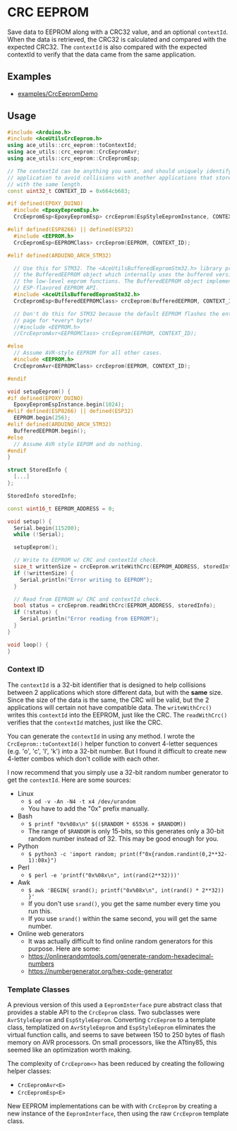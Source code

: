 # CRC EEPROM

Save data to EEPROM along with a CRC32 value, and an optional `contextId`. When
the data is retrieved, the CRC32 is calculated and compared with the expected
CRC32. The `contextId` is also compared with the expected contextId to verify
that the data came from the same application.

## Examples

* [examples/CrcEepromDemo](../../examples/CrcEepromDemo)

## Usage

```C++
#include <Arduino.h>
#include <AceUtilsCrcEeprom.h>
using ace_utils::crc_eeprom::toContextId;
using ace_utils::crc_eeprom::CrcEepromAvr;
using ace_utils::crc_eeprom::CrcEepromEsp;

// The contextId can be anything you want, and should uniquely identify the
// application to avoid collisions with another applications that store data
// with the same length.
const uint32_t CONTEXT_ID = 0x664cb683;

#if defined(EPOXY_DUINO)
  #include <EpoxyEepromEsp.h>
  CrcEepromEsp<EpoxyEepromEsp> crcEeprom(EspStyleEepromInstance, CONTEXT_ID);

#elif defined(ESP8266) || defined(ESP32)
  #include <EEPROM.h>
  CrcEepromEsp<EEPROMClass> crcEeprom(EEPROM, CONTEXT_ID);

#elif defined(ARDUINO_ARCH_STM32)

  // Use this for STM32. The <AceUtilsBufferedEepromStm32.h> library provides
  // the BufferedEEPROM object which internally uses the buffered versions of
  // the low-level eeprom functions. The BufferedEEPROM object implements the
  // ESP-flavored EEPROM API.
  #include <AceUtilsBufferedEepromStm32.h>
  CrcEepromEsp<BufferedEEPROMClass> crcEeprom(BufferedEEPROM, CONTEXT_ID);

  // Don't do this for STM32 because the default EEPROM flashes the entire
  // page for *every* byte!
  //#include <EEPROM.h>
  //CrcEepromAvr<EEPROMClass> crcEeprom(EEPROM, CONTEXT_ID);

#else
  // Assume AVR-style EEPROM for all other cases.
  #include <EEPROM.h>
  CrcEepromAvr<EEPROMClass> crcEeprom(EEPROM, CONTEXT_ID);

#endif

void setupEeprom() {
#if defined(EPOXY_DUINO)
  EpoxyEepromEspInstance.begin(1024);
#elif defined(ESP8266) || defined(ESP32)
  EEPROM.begin(256);
#elif defined(ARDUINO_ARCH_STM32)
  BufferedEEPROM.begin();
#else
  // Assume AVR style EEPOM and do nothing.
#endif
}

struct StoredInfo {
  [...]
};

StoredInfo storedInfo;

const uint16_t EEPROM_ADDRESS = 0;

void setup() {
  Serial.begin(115200);
  while (!Serial);

  setupEeprom();

  // Write to EEPROM w/ CRC and contextId check.
  size_t writtenSize = crcEeprom.writeWithCrc(EEPROM_ADDRESS, storedInfo);
  if (!writtenSize) {
    Serial.println("Error writing to EEPROM");
  }

  // Read from EEPROM w/ CRC and contextId check.
  bool status = crcEeprom.readWithCrc(EEPROM_ADDRESS, storedInfo);
  if (!status) {
    Serial.println("Error reading from EEPROM");
  }
}

void loop() {
}
```

### Context ID

The `contextId` is a 32-bit identifier that is designed to help collisions
between 2 applications which store different data, but with the **same** size.
Since the size of the data is the same, the CRC will be valid, but the 2
applications will certain not have compatible data. The `writeWithCrc()` writes
this `contextId` into the EEPROM, just like the CRC. The `readWithCrc()`
verifies that the `contextId` matches, just like the CRC.

You can generate the `contextId` in using any method. I wrote the
`CrcEeprom::toContextId()` helper function to convert 4-letter sequences (e.g.
'o', 'c', 'l', 'k') into a 32-bit number. But I found it difficult to create new
4-letter combos which don't collide with each other.

I now recommend that you simply use a 32-bit random number generator to get
the `contextId`. Here are some sources:

* Linux
    * `$ od -v -An -N4 -t x4 /dev/urandom`
    * You have to add the "0x" prefix manually.
* Bash
    * `$ printf "0x%08x\n" $(($RANDOM * 65536 + $RANDOM))`
    * The range of `$RANDOM` is only 15-bits, so this generates only a 30-bit
      random number instead of 32. This may be good enough for you.
* Python
    * `$ python3 -c 'import random; print(f"0x{random.randint(0,2**32-1):08x}")`
* Perl
    * `$ perl -e 'printf("0x%08x\n", int(rand(2**32)))'`
* Awk
    * `$ awk 'BEGIN{ srand(); printf("0x%08x\n", int(rand() * 2**32)) }'`
    * If you don't use `srand()`, you get the same number every time you run
      this.
    * If you use `srand()` within the same second, you will get the same number.
* Online web generators
    * It was actually difficult to find online random generators for this
      purpose. Here are some:
    * https://onlinerandomtools.com/generate-random-hexadecimal-numbers
    * https://numbergenerator.org/hex-code-generator

### Template Classes

A previous version of this used a `EepromInterface` pure abstract class that
provides a stable API to the `CrcEeprom` class. Two subclasses were
`AvrStyleEeprom` and `EspStyleEeprom`. Converting `CrcEeprom` to a template
class, templatized on `AvrStyleEeprom` and `EspStyleEeprom` eliminates the
virtual function calls, and seems to save between 150 to 250 bytes of flash
memory on AVR processors. On small processors, like the ATtiny85, this seemed
like an optimization worth making.

The complexity of `CrcEeprom<>` has been reduced by creating the following
helper classes:

* `CrcEepromAvr<E>`
* `CrcEepromEsp<E>`

New EEPROM implementations can be with with `CrcEeprom` by creating a new
instance of the `EepromInterface`, then using the raw `CrcEeprom` template
class.
